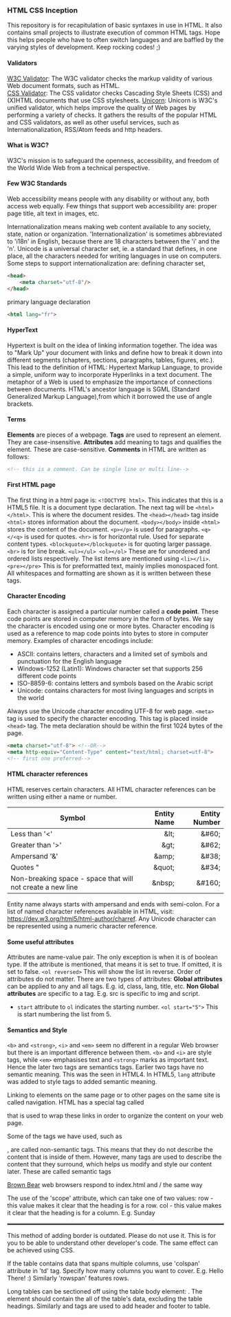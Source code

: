 ### HTML CSS Inception
This repository is for recapitulation of basic syntaxes in use in HTML. It also contains small projects to illustrate 
execution of common HTML tags. Hope this helps people who have to often switch languages and are baffled by the varying 
styles of development. Keep rocking codes! ;)

#### Validators 
[W3C Validator](https://validator.w3.org/): The W3C validator checks the markup validity of various Web document formats, 
such as HTML.  
[CSS Validator](https://jigsaw.w3.org/css-validator/): The CSS validator checks Cascading Style Sheets (CSS) and (X)HTML 
documents that use CSS stylesheets.
[Unicorn](http://validator.w3.org/unicorn/): Unicorn is W3C's unified validator, which helps improve the quality of Web pages by performing a variety of 
checks. It gathers the results of the popular HTML and CSS validators, as well as other useful services, such as 
Internationalization, RSS/Atom feeds and http headers.

#### What is W3C?
W3C's mission is to safeguard the openness, accessibility, and freedom of the World Wide Web from a technical perspective.

#### Few W3C Standards
<p>Web accessibility means people with any disability or without any, both access web equally. Few things that support 
web accessibility are: proper page title, alt text in images, etc.</p>
<p>Internationalization means making web content available to any society, state, nation or organization. 
'Internationalization' is sometimes abbreviated to 'i18n' in English, because there are 18 characters between the 'i' 
and the 'n'. Unicode is a universal character set, ie. a standard that defines, in one place, all the characters needed 
for writing languages in use on computers. Some steps to support internationalization are: defining character set,

```html
<head>
    <meta charset="utf-8"/>
</head>
```
primary language declaration
```html
<html lang="fr">
```
</p>

#### HyperText
Hypertext is built on the idea of linking information together. The idea was to "Mark Up" your document with links and 
define how to break it down into different segments (chapters, sections, paragraphs, tables, figures, etc.).
This lead to the definition of HTML: Hypertext Markup Language, to provide a simple, uniform way to incorporate 
Hyperlinks in a text document. The metaphor of a Web is used to emphasize the importance of connections between 
documents. HTML's ancestor language is SGML (Standard Generalized Markup Language),from which it borrowed the use of 
angle brackets.

#### Terms
**Elements** are pieces of a webpage. **Tags** are used to represent an element. They are case-insensitive. **Attributes** 
add meaning to tags and qualifies the element. These are case-sensitive. **Comments** in HTML are written as follows:
```html
<!-- this is a comment. Can be single line or multi line-->
```

#### First HTML page
The first thing in a html page is: `<!DOCTYPE html>`. This indicates that this is a HTML5 file. It is a document type 
declaration. The next tag will be `<html></html>`. This is where the document resides. The `<head></head>` tag inside `<html>` stores 
information about the document. `<body></body>` inside `<html>` stores the content of the document. `<p></p>` is used for paragraphs.
`<q></<q>` is used for quotes. `<hr>` is for horizontal rule. Used for separate content types. `<blockquote></blockquote>` 
is for quoting larger passage. `<br>` is for line break. `<ul></ul> <ol></ol>` These are for unordered and ordered lists 
respectively. The list items are mentioned using `<li></li>`. `<pre></pre>` This is for preformatted text, mainly implies 
monospaced font. All whitespaces and formatting are shown as it is written between these tags.

#### Character Encoding
Each character is assigned a particular number called a **code point**. These code points are stored in computer memory 
in the form of bytes. We say the character is encoded using one or more bytes. Character encoding is used as a reference 
to map code points into bytes to store in computer memory. Examples of character encodings include:
* ASCII: contains letters, characters and a limited set of symbols and punctuation for the English language
* Windows-1252 (Latin1): Windows character set that supports 256 different code points
* ISO-8859-6: contains letters and symbols based on the Arabic script
* Unicode: contains characters for most living languages and scripts in the world

Always use the Unicode character encoding UTF-8 for web page.
`<meta>` tag is used to specify the character encoding. This tag is placed inside `<head>` tag. The meta declaration 
should be within the first 1024 bytes of the page.
```html
<meta charset="utf-8"> <!--OR-->
<meta http-equiv="Content-Type" content="text/html; charset=utf-8">
<!-- first one preferred-->
```

#### HTML character references
HTML reserves certain characters. All HTML character references can be written using either a name or number.

| Symbol | Entity Name | Entity Number |
|--------|-------------:|---------------:|
|Less than '<'|\&lt; | \&#60; | 
|Greater than '>'|\&gt;|\&#62;|
|Ampersand '&'|\&amp;|\&#38;|
|Quotes "|\&quot;|\&#34;|
|Non-breaking space - space that will not create a new line|\&nbsp;|\&#160;|

Entity name always starts with ampersand and ends with semi-colon. For a list of named character references available in 
HTML, visit:  https://dev.w3.org/html5/html-author/charref. Any Unicode character can be represented using a numeric 
character reference.

#### Some useful attributes
Attributes are name-value pair. The only exception is when it is of boolean type. If the attribute is mentioned, that 
means it is set to true. If omitted, it is set to false. `<ol reversed>` This will show the list in reverse. Order of 
attributes do not matter. There are two types of attributes:
**Global attributes** can be applied to any and all tags. E.g. id, class, lang, title, etc.
**Non Global attributes** are specific to a tag. E.g. src is specific to img and script.
* `start` attribute to `ol` indicates the starting number. `<ol start="5">` This is start numbering the list from 5. 

#### Semantics and Style
`<b>` and `<strong>`, `<i>` and `<em>` seem no different in a regular Web browser but there is an important difference 
between them. `<b>` and `<i>` are style tags, while `<em>` emphasises text and `<strong>` marks as important text. 
Hence the later two tags are semantics tags. Earlier two tags have no semantic meaning. This was the seen in HTML4. 
In HTML5, `lang` attribute was added to style tags to added semantic meaning.
<!--Unformatted-->
Linking to elements on the same page or to other pages on the same site is called navigation. HTML has a special tag called <nav> that is used to wrap these links in order to organize the content on your web page.

Some of the tags we have used, such as <div>, are called non-semantic tags. This means that they do not describe the content that is inside of them. However, many tags are used to describe the content that they surround, which helps us modify and style our content later. These are called semantic tags

<a href="/">Brown Bear</a>
web browsers respond to index.html and / the same way

The use of the 'scope' attribute, which can take one of two values:
row - this value makes it clear that the heading is for a row.
col - this value makes it clear that the heading is for a column.
E.g. <th scope="col">Sunday</th>

<table border="2"></table>
This method of adding border is outdated. Please do not use it. This is for you to be able to understand other developer's code. The same effect can be achieved using CSS.

If the table contains data that spans multiple columns, use 'colspan' attribute in 'td' tag. Specify how many columns you want to cover.
E.g. <td colspan="2">Hello There! :)</td>
Similarly 'rowspan' features rows.

Long tables can be sectioned off using the table body element: <tbody>. The <tbody> element should contain the all of the table's data, excluding the table headings. Similarly <thead> and <tfoot> tags are used to add header and footer to table.

